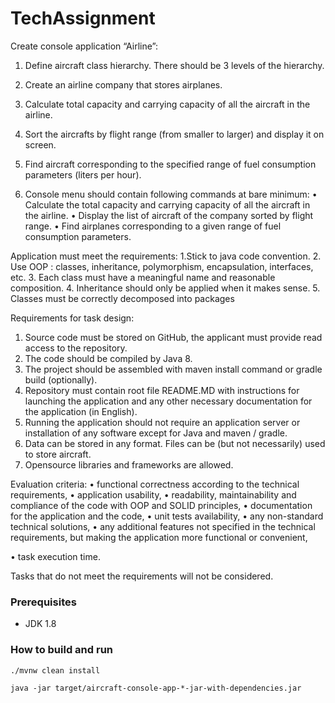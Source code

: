 # TechAssignment
Create console application “Airline”:
1. Define aircraft class hierarchy. There should be 3 levels of the hierarchy.
2. Create an airline company that stores airplanes.
3. Calculate total capacity and carrying capacity of all the aircraft in the airline.
4. Sort the aircrafts by flight range (from smaller to larger) and display it on screen.
5. Find aircraft corresponding to the specified range of fuel consumption parameters (liters per hour).

6. Console menu should contain following commands at bare minimum:
• Calculate the total capacity and carrying capacity of all the aircraft in the airline.
• Display the list of aircraft of the company sorted by flight range.
• Find airplanes corresponding to a given range of fuel consumption parameters.

Application must meet the requirements:
1.Stick to java code convention.
2. Use OOP : classes, inheritance, polymorphism, encapsulation, interfaces, etc.
3. Each class must have a meaningful name and reasonable composition.
4. Inheritance should only be applied when it makes sense.
5. Classes must be correctly decomposed into packages


Requirements for task design:
1. Source code must be stored on GitHub, the applicant must provide read access to the repository.
2. The code should be compiled by Java 8.
3. The project should be assembled with maven install command or gradle build (optionally).
4. Repository must contain root file README.MD with instructions for launching the application and any other necessary documentation for the application (in English).
5. Running the application should not require an application server or installation of any software except for Java and maven / gradle.
6. Data can be stored in any format.  Files can be (but not necessarily) used to store aircraft.
7. Opensource libraries and frameworks are allowed.

Evaluation criteria:
• functional correctness according to the technical requirements,
• application usability,
• readability, maintainability and compliance of the code with OOP and SOLID principles,
• documentation for the application and  the code,
• unit tests availability,
• any non-standard technical solutions,
• any additional features not specified in the technical requirements, but making the application more functional or convenient,

• task execution time.

Tasks that do not meet the requirements will not be considered.

### Prerequisites

* JDK 1.8

### How to build and run

`./mvnw clean install`

`java -jar target/aircraft-console-app-*-jar-with-dependencies.jar`

